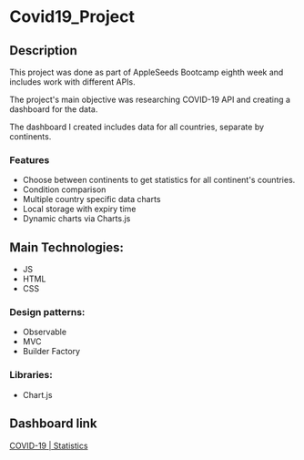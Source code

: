# Covid19_Project

## Description

This project was done as part of AppleSeeds Bootcamp eighth week and includes work with different APIs.

The project's main objective was researching COVID-19 API and creating a dashboard for the data.

The dashboard I created includes data for all countries, separate by continents.

### Features

-   Choose between continents to get statistics for all continent's countries.
-   Condition comparison
-   Multiple country specific data charts
-   Local storage with expiry time
-   Dynamic charts via Charts.js

## Main Technologies:

-   JS
-   HTML
-   CSS

### Design patterns:

-   Observable
-   MVC
-   Builder Factory

### Libraries:

-   Chart.js

## Dashboard link

[COVID-19 | Statistics](https://covid19-statistics-shirtol.netlify.app/)
